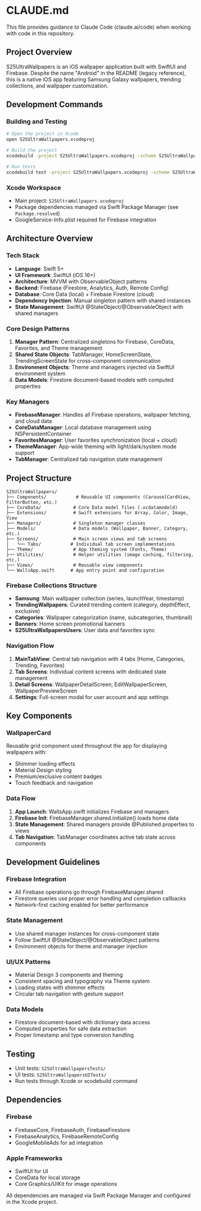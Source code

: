 # CLAUDE.md

This file provides guidance to Claude Code (claude.ai/code) when working with code in this repository.

## Project Overview

S25UltraWallpapers is an iOS wallpaper application built with SwiftUI and Firebase. Despite the name "Android" in the README (legacy reference), this is a native iOS app featuring Samsung Galaxy wallpapers, trending collections, and wallpaper customization.

## Development Commands

### Building and Testing
```bash
# Open the project in Xcode
open S25UltraWallpapers.xcodeproj

# Build the project
xcodebuild -project S25UltraWallpapers.xcodeproj -scheme S25UltraWallpapers -configuration Debug build

# Run tests
xcodebuild test -project S25UltraWallpapers.xcodeproj -scheme S25UltraWallpapers -destination 'platform=iOS Simulator,name=iPhone 15'
```

### Xcode Workspace
- Main project: `S25UltraWallpapers.xcodeproj`
- Package dependencies managed via Swift Package Manager (see `Package.resolved`)
- GoogleService-Info.plist required for Firebase integration

## Architecture Overview

### Tech Stack
- **Language**: Swift 5+
- **UI Framework**: SwiftUI (iOS 16+)
- **Architecture**: MVVM with ObservableObject patterns
- **Backend**: Firebase (Firestore, Analytics, Auth, Remote Config)
- **Database**: Core Data (local) + Firebase Firestore (cloud)
- **Dependency Injection**: Manual singleton pattern with shared instances
- **State Management**: SwiftUI @StateObject/@ObservableObject with shared managers

### Core Design Patterns

1. **Manager Pattern**: Centralized singletons for Firebase, CoreData, Favorites, and Theme management
2. **Shared State Objects**: TabManager, HomeScreenState, TrendingScreenState for cross-component communication
3. **Environment Objects**: Theme and managers injected via SwiftUI environment system
4. **Data Models**: Firestore document-based models with computed properties

### Key Managers

- **FirebaseManager**: Handles all Firebase operations, wallpaper fetching, and cloud data
- **CoreDataManager**: Local database management using NSPersistentContainer
- **FavoritesManager**: User favorites synchronization (local + cloud)
- **ThemeManager**: App-wide theming with light/dark/system mode support
- **TabManager**: Centralized tab navigation state management

## Project Structure

```
S25UltraWallpapers/
├── Components/           # Reusable UI components (CarouselCardView, FilterButton, etc.)
├── CoreData/            # Core Data model files (.xcdatamodeld)
├── Extensions/          # Swift extensions for Array, Color, Image, View
├── Managers/            # Singleton manager classes
├── Models/              # Data models (Wallpaper, Banner, Category, etc.)
├── Screens/             # Main screen views and tab screens
│   └── Tabs/           # Individual tab screen implementations
├── Theme/               # App theming system (Fonts, Theme)
├── Utilities/           # Helper utilities (image caching, filtering, etc.)
├── Views/               # Reusable view components
└── WallsApp.swift      # App entry point and configuration
```

### Firebase Collections Structure

- **Samsung**: Main wallpaper collection (series, launchYear, timestamp)
- **TrendingWallpapers**: Curated trending content (category, depthEffect, exclusive)
- **Categories**: Wallpaper categorization (name, subcategories, thumbnail)
- **Banners**: Home screen promotional banners
- **S25UltraWallpapersUsers**: User data and favorites sync

### Navigation Flow

1. **MainTabView**: Central tab navigation with 4 tabs (Home, Categories, Trending, Favorites)
2. **Tab Screens**: Individual content screens with dedicated state management
3. **Detail Screens**: WallpaperDetailScreen, EditWallpaperScreen, WallpaperPreviewScreen
4. **Settings**: Full-screen modal for user account and app settings

## Key Components

### WallpaperCard
Reusable grid component used throughout the app for displaying wallpapers with:
- Shimmer loading effects
- Material Design styling
- Premium/exclusive content badges
- Touch feedback and navigation

### Data Flow
1. **App Launch**: WallsApp.swift initializes Firebase and managers
2. **Firebase Init**: FirebaseManager.shared.initialize() loads home data
3. **State Management**: Shared managers provide @Published properties to views
4. **Tab Navigation**: TabManager coordinates active tab state across components

## Development Guidelines

### Firebase Integration
- All Firebase operations go through FirebaseManager.shared
- Firestore queries use proper error handling and completion callbacks
- Network-first caching enabled for better performance

### State Management
- Use shared manager instances for cross-component state
- Follow SwiftUI @StateObject/@ObservableObject patterns
- Environment objects for theme and manager injection

### UI/UX Patterns
- Material Design 3 components and theming
- Consistent spacing and typography via Theme system
- Loading states with shimmer effects
- Circular tab navigation with gesture support

### Data Models
- Firestore document-based with dictionary data access
- Computed properties for safe data extraction
- Proper timestamp and type conversion handling

## Testing

- Unit tests: `S25UltraWallpapersTests/`
- UI tests: `S25UltraWallpapersUITests/`
- Run tests through Xcode or xcodebuild command

## Dependencies

### Firebase
- FirebaseCore, FirebaseAuth, FirebaseFirestore
- FirebaseAnalytics, FirebaseRemoteConfig
- GoogleMobileAds for ad integration

### Apple Frameworks
- SwiftUI for UI
- CoreData for local storage
- Core Graphics/UIKit for image operations

All dependencies are managed via Swift Package Manager and configured in the Xcode project.